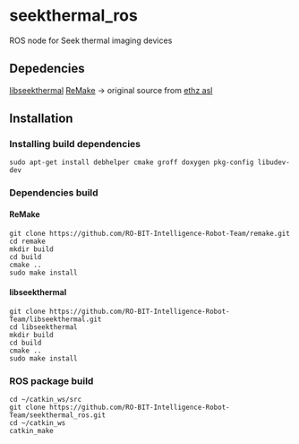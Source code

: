 # seekthermal_ros
ROS node for Seek thermal imaging devices

## Depedencies
[libseekthermal](https://github.com/RO-BIT-Intelligence-Robot-Team/libseekthermal.git)
[ReMake](https://github.com/RO-BIT-Intelligence-Robot-Team/remake.git)
 -> original source from [ethz asl](https://github.com/ethz-asl)

## Installation 
### Installing build dependencies
```
sudo apt-get install debhelper cmake groff doxygen pkg-config libudev-dev
```
### Dependencies build
#### ReMake
```
git clone https://github.com/RO-BIT-Intelligence-Robot-Team/remake.git
cd remake
mkdir build
cd build 
cmake ..
sudo make install
```

#### libseekthermal
```
git clone https://github.com/RO-BIT-Intelligence-Robot-Team/libseekthermal.git
cd libseekthermal
mkdir build
cd build 
cmake ..
sudo make install
```

### ROS package build
```
cd ~/catkin_ws/src
git clone https://github.com/RO-BIT-Intelligence-Robot-Team/seekthermal_ros.git
cd ~/catkin_ws
catkin_make
```
